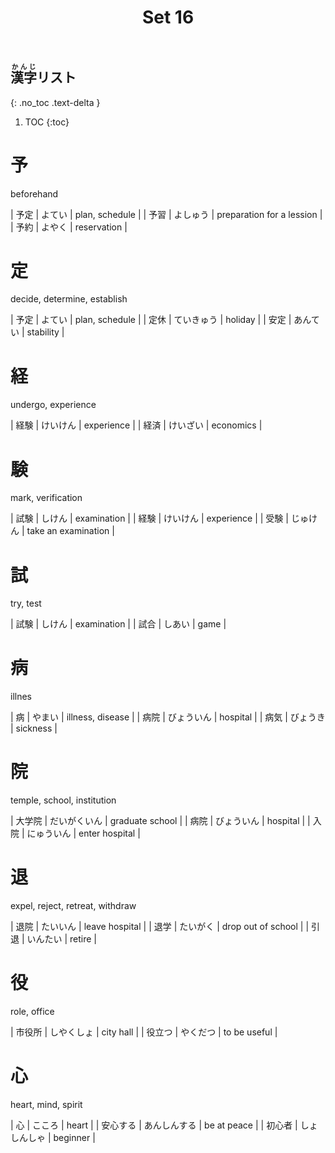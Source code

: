 ﻿---
layout: default
title: Set 16
parent: N4 Kanji List
grand_parent: <ruby>漢字<rt>かんじ</rt></ruby> Kanji
nav_order: 16
---

## <ruby>漢字<rt>かんじ</rt></ruby>リスト
{: .no_toc .text-delta }

1. TOC
{:toc}

# 予
beforehand

| 予定 | よてい   | plan, schedule            |
| 予習 | よしゅう | preparation for a lession |
| 予約 | よやく   | reservation                |

# 定
decide, determine, establish

| 予定 | よてい     | plan, schedule |
| 定休 | ていきゅう | holiday        |
| 安定 | あんてい   | stability      |

# 経
undergo, experience

| 経験 | けいけん | experience |
| 経済 | けいざい | economics  |

# 験
mark, verification

| 試験 | しけん   | examination         |
| 経験 | けいけん | experience          |
| 受験 | じゅけん | take an examination |

# 試
try, test

| 試験 | しけん | examination |
| 試合 | しあい | game        |

# 病
illnes

| 病   | やまい     | illness, disease |
| 病院 | びょういん | hospital         |
| 病気 | びょうき   | sickness         |

# 院
temple, school, institution

| 大学院 | だいがくいん | graduate school |
| 病院   | びょういん   | hospital        |
| 入院   | にゅういん   | enter hospital  |

# 退
expel, reject, retreat, withdraw

| 退院 | たいいん | leave hospital     |
| 退学 | たいがく | drop out of school |
| 引退 | いんたい | retire             |

# 役
role, office

| 市役所 | しやくしょ | city hall    |
| 役立つ | やくだつ   | to be useful |

# 心
heart, mind, spirit

| 心       | こころ       | heart       |
| 安心する | あんしんする | be at peace |
| 初心者   | しょしんしゃ | beginner    |
